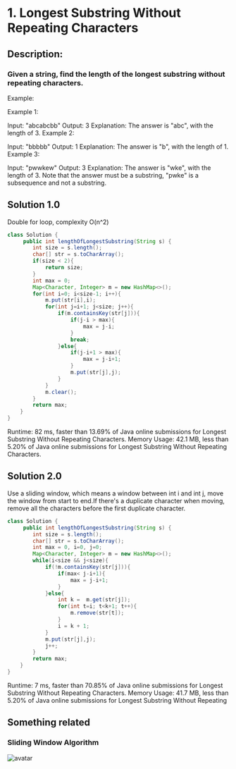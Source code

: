 # 1. Longest Substring Without Repeating Characters 

## Description:

### Given a string, find the length of the longest substring without repeating characters.

Example:

Example 1:

Input: "abcabcbb"
Output: 3 
Explanation: The answer is "abc", with the length of 3. 
Example 2:

Input: "bbbbb"
Output: 1
Explanation: The answer is "b", with the length of 1.
Example 3:

Input: "pwwkew"
Output: 3
Explanation: The answer is "wke", with the length of 3. 
             Note that the answer must be a substring, "pwke" is a subsequence and not a substring.

## Solution 1.0
Double for loop, complexity O(n^2)
```java
class Solution {
     public int lengthOfLongestSubstring(String s) {
        int size = s.length();
        char[] str = s.toCharArray();
        if(size < 2){
            return size;
        }
        int max = 0;
        Map<Character, Integer> m = new HashMap<>();
        for(int i=0; i<size-1; i++){
            m.put(str[i],i);
            for(int j=i+1; j<size; j++){
                if(m.containsKey(str[j])){
                    if(j-i > max){
                        max = j-i;
                    }
                    break;
                }else{
                    if(j-i+1 > max){
                        max = j-i+1;
                    }
                    m.put(str[j],j);
                }
            }
            m.clear();
        }
        return max;
    }
}
```
Runtime: 82 ms, faster than 13.69% of Java online submissions for Longest Substring Without Repeating Characters.
Memory Usage: 42.1 MB, less than 5.20% of Java online submissions for Longest Substring Without Repeating Characters.

## Solution 2.0
Use a sliding window, which means a window between int i and int j, move the window from start to end.If there's a duplicate character when moving,
remove all the characters before the first duplicate character.



```java
class Solution {
     public int lengthOfLongestSubstring(String s) {
        int size = s.length();
        char[] str = s.toCharArray();
        int max = 0, i=0, j=0;
        Map<Character, Integer> m = new HashMap<>();
        while(i<size && j<size){
            if(!m.containsKey(str[j])){
                if(max< j-i+1){
                    max = j-i+1;
                }
            }else{
                int k =  m.get(str[j]);
                for(int t=i; t<k+1; t++){
                    m.remove(str[t]);
                }
                i = k + 1;
            }
            m.put(str[j],j);
            j++;
        }
        return max;
    }
}
```
Runtime: 7 ms, faster than 70.85% of Java online submissions for Longest Substring Without Repeating Characters.
Memory Usage: 41.7 MB, less than 5.20% of Java online submissions for Longest Substring Without Repeating


## Something related
### Sliding Window Algorithm 

![avatar](https://miro.medium.com/max/332/1*202N86YExc2Y3JupOZZptQ.png) 


